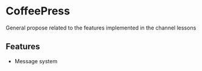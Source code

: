 # CoffeePress
General propose related to the features implemented in the channel lessons

## Features
- Message system